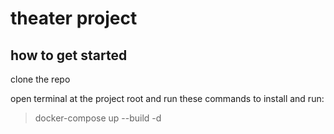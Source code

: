 # theater project

## how to get started
clone the repo

open terminal at the project root and run these commands to install and run:

> docker-compose up --build -d

